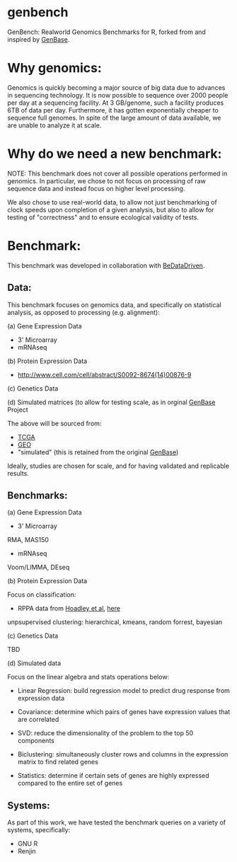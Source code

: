 genbench
=======

GenBench: Realworld Genomics Benchmarks for R, forked from and inspired by <a href= "https://github.com/hannesmuehleisen/genbase">GenBase</a>.

Why genomics:
=============

Genomics is quickly becoming a major source of big data due to advances in sequencing technology. It is now possible to sequence over 2000 people per day at a sequencing facility. At 3 GB/genome, such a facility produces 6TB of data per day. Furthermore, it has gotten exponentially cheaper to sequence full genomes. In spite of the large amount of data available, we are unable to analyze it at scale.

Why do we need a new benchmark:
===============================

NOTE: This benchmark does not cover all possible operations performed in genomics. In particular, we chose to not focus on processing of raw sequence data and instead focus on higher level processing.

We also chose to use real-world data, to allow not just benchmarking of clock speeds upon completion of a given analysis, but also to allow for testing of "correctness" and to ensure ecological validity of tests.


Benchmark:
==========

This benchmark was developed in collaboration with <a href= "https://www.bedatadriven.com">BeDataDriven</a>.

Data:
-----

This benchmark focuses on genomics data, and specifically on statistical analysis, as opposed to processing (e.g. alignment):

(a) Gene Expression Data
- 3' Microarray
- mRNAseq

(b) Protein Expression Data
 - <a href=""></a>http://www.cell.com/cell/abstract/S0092-8674(14)00876-9

(c) Genetics Data

(d) Simulated matrices (to allow for testing scale, as in orginal <a href="https://github.com/mitdbg/genbase">GenBase</a> Project 

The above will be sourced from:
- <a href="https://tcga-data.nci.nih.gov/docs/publications/">TCGA</a>
- <a href="http://www.ncbi.nlm.nih.gov/gds">GEO</a>
- "simulated" (this is retained from the original <a href="https://github.com/mitdbg/genbase">GenBase</a>)

Ideally, studies are chosen for scale, and for having validated and replicable results.

Benchmarks:
--------

(a) Gene Expression Data
- 3' Microarray

RMA, MAS150

- mRNAseq

Voom/LIMMA, DEseq

(b) Protein Expression Data

Focus on classification:

- RPPA data from <a href="http://www.cell.com/cell/abstract/S0092-8674(14)00876-9">Hoadley et al</a>, <a href="https://tcga-data.nci.nih.gov/docs/publications/TCGApancan_2014/">here</a>

unpsupervised clustering: hierarchical, kmeans, random forrest, bayesian


(c) Genetics Data

TBD

(d) Simulated data

Focus on the linear algebra and stats operations below: 

- Linear Regression: build regression model to predict drug response from expression data

- Covariance: determine which pairs of genes have expression values that are correlated

- SVD: reduce the dimensionality of the problem to the top 50 components

- Biclustering: simultaneously cluster rows and columns in the expression matrix to find related genes

- Statistics: determine if certain sets of genes are highly expressed compared to the entire set of genes


Systems:
--------

As part of this work, we have tested the benchmark queries on a variety of systems, specifically:
- GNU R
- Renjin


<a href=""></a>